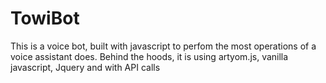 # TowiBot
This is a voice bot, built with javascript to perfom the most operations of a voice assistant does. 
Behind the hoods, it is using artyom.js, vanilla javascript, Jquery and with API calls

